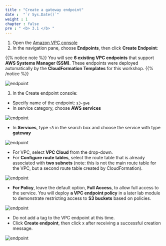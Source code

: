 ```yaml
---
title : "Create a gateway endpoint"
date :  "`r Sys.Date()`" 
weight : 1
chapter : false
pre : " <b> 3.1 </b> "
---
```


1. Open the [Amazon VPC console](https://us-east-1.console.aws.amazon.com/vpc/home?region=us-east-1#Home:)
2. In the navigation pane, choose **Endpoints**, then click **Create Endpoint**:

{{% notice note %}}
You will see **6 existing VPC endpoints** that support **AWS Systems Manager (SSM)**. These endpoints were deployed automatically by the **CloudFormation Templates** for this workshop.
{{% /notice %}}

![endpoint](/images/s3-vpc/endpoints.png?featherlight=false&width=90pc)

3. In the Create endpoint console:
+ Specify name of the endpoint: ```s3-gwe```
+ In service category, choose **AWS services**

![endpoint](/images/s3-vpc/create-s3-gwe1.png?featherlight=false&width=90pc)

+ In **Services**, type ```s3``` in the search box and choose the service with type **gateway**

![endpoint](/images/s3-vpc/services.png?featherlight=false&width=90pc)

+ For VPC, select **VPC Cloud** from the drop-down.
+ For **Configure route tables**, select the route table that is already associated with **two subnets** (note: this is not the main route table for the VPC, but a second route table created by CloudFormation).

![endpoint](/images/s3-vpc/vpc.png?featherlight=false&width=90pc)

+ **For Policy**, leave the default option, **Full Access**, to allow full access to the service. You will deploy **a VPC endpoint policy** in a later lab module to demonstrate restricting access to **S3 buckets** based on policies.

![endpoint](/images/s3-vpc/policy.png?featherlight=false&width=90pc)

+ Do not add a tag to the VPC endpoint at this time.
+ Click **Create endpoint**, then click x after receiving a successful creation message.

![endpoint](/images/s3-vpc/complete.png?featherlight=false&width=90pc)





